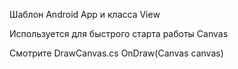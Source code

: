 ﻿Шаблон Android App и класса View

Используется для быстрого старта работы Canvas

Смотрите DrawCanvas.cs OnDraw(Canvas canvas)